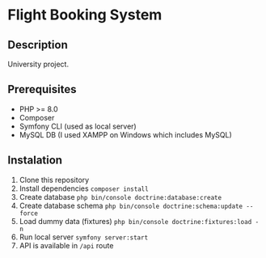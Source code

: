 # Flight Booking System

## Description

University project.

## Prerequisites

* PHP >= 8.0
* Composer
* Symfony CLI (used as local server)
* MySQL DB (I used XAMPP on Windows which includes MySQL)

## Instalation

1. Clone this repository
2. Install dependencies `composer install`
3. Create database `php bin/console doctrine:database:create`
4. Create database schema `php bin/console doctrine:schema:update --force`
5. Load dummy data (fixtures) `php bin/console doctrine:fixtures:load -n`
6. Run local server `symfony server:start`
7. API is available in `/api` route